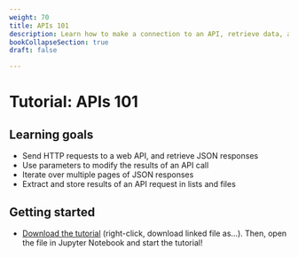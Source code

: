 ```yaml
---
weight: 70
title: APIs 101
description: Learn how to make a connection to an API, retrieve data, and parse it to CSV files
bookCollapseSection: true
draft: false

---
```


# Tutorial: APIs 101

## Learning goals

* Send HTTP requests to a web API, and retrieve JSON responses
* Use parameters to modify the results of an API call
* Iterate over multiple pages of JSON responses
* Extract and store results of an API request in lists and files

## Getting started

- [Download the tutorial](api-101.ipynb) (right-click, download linked file as...). Then, open the file in Jupyter Notebook and start the tutorial!
